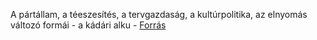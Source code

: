 A pártállam, a téeszesítés, a tervgazdaság, a kultúrpolitika, az elnyomás változó formái - a kádári alku - [Forrás](https://www.nkp.hu/tankonyv/tortenelem_12_nat2020/lecke_03_006)
